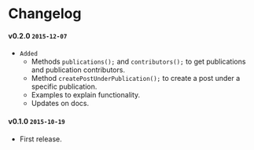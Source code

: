 # Changelog

#### v0.2.0 `2015-12-07`
- `Added`
    - Methods `publications();` and `contributors();` to get publications and publication contributors.
    - Method `createPostUnderPublication();` to create a post under a specific publication.
    - Examples to explain functionality.
    - Updates on docs.

#### v0.1.0 `2015-10-19`
- First release.
